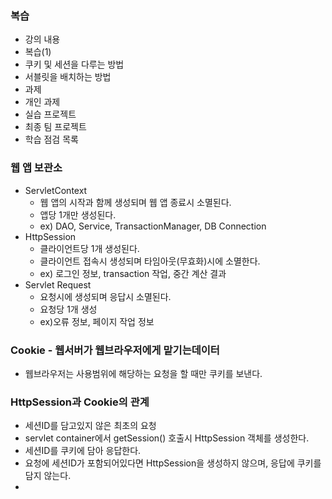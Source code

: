 ### 복습
- 강의 내용
- 복습(1)
- 쿠키 및 세션을 다루는 방법
- 서블릿을 배치하는 방법
- 과제
- 개인 과제
- 실습 프로젝트
- 최종 팀 프로젝트
- 학습 점검 목록


### 웹 앱 보관소
- ServletContext
  - 웹 앱의 시작과 함께 생성되며 웹 앱 종료시 소멸된다.
  - 앱당 1개만 생성된다.
  - ex) DAO, Service, TransactionManager, DB Connection
- HttpSession
  - 클라이언트당 1개 생성된다.
  - 클라이언트 접속시 생성되며 타임아웃(무효화)시에 소멸한다.
  - ex) 로그인 정보, transaction 작업, 중간 계산 결과
- Servlet Request
  - 요청시에 생성되며 응답시 소멸된다.
  - 요청당 1개 생성
  - ex)오류 정보, 페이지 작업 정보

### Cookie - 웹서버가 웹브라우저에게 맡기는데이터
- 웹브라우저는 사용범위에 해당하는 요청을 할 때만 쿠키를 보낸다.

### HttpSession과 Cookie의 관계
- 세션ID를 담고있지 않은 최초의 요청
- servlet container에서 getSession() 호출시 HttpSession 객체를 생성한다.
- 세션ID를 쿠키에 담아 응답한다.
- 요청에 세션ID가 포함되어있다면 HttpSession을 생성하지 않으며, 응답에 쿠키를 담지 않는다.
- 